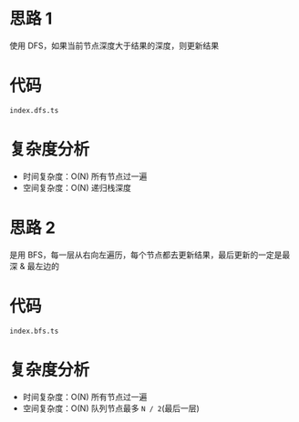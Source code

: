 # 思路 1

使用 DFS，如果当前节点深度大于结果的深度，则更新结果

# 代码

`index.dfs.ts`

# 复杂度分析

-   时间复杂度：O(N) 所有节点过一遍
-   空间复杂度：O(N) 递归栈深度

# 思路 2

是用 BFS，每一层从右向左遍历，每个节点都去更新结果，最后更新的一定是最深 & 最左边的

# 代码

`index.bfs.ts`

# 复杂度分析

- 时间复杂度：O(N) 所有节点过一遍
- 空间复杂度：O(N) 队列节点最多 `N / 2`(最后一层)